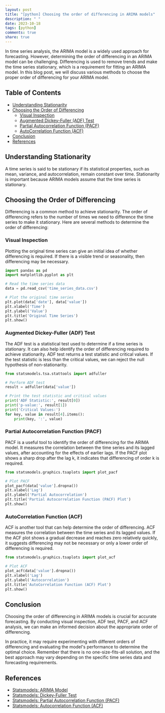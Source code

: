 ```yaml
---
layout: post
title: "[python] Choosing the order of differencing in ARIMA models"
description: " "
date: 2023-10-18
tags: [python]
comments: true
share: true
---
```


In time series analysis, the ARIMA model is a widely used approach for forecasting. However, determining the order of differencing in an ARIMA model can be challenging. Differencing is used to remove trends and make the time series stationary, which is a requirement for fitting an ARIMA model. In this blog post, we will discuss various methods to choose the proper order of differencing for your ARIMA model.

## Table of Contents
- [Understanding Stationarity](#understanding-stationarity)
- [Choosing the Order of Differencing](#choosing-the-order-of-differencing)
  - [Visual Inspection](#visual-inspection)
  - [Augmented Dickey-Fuller (ADF) Test](#augmented-dickey-fuller-adf-test)
  - [Partial Autocorrelation Function (PACF)](#partial-autocorrelation-function-pacf)
  - [AutoCorrelation Function (ACF)](#autocorrelation-function-acf)
- [Conclusion](#conclusion)
- [References](#references)

## Understanding Stationarity

A time series is said to be stationary if its statistical properties, such as mean, variance, and autocorrelation, remain constant over time. Stationarity is important because ARIMA models assume that the time series is stationary.

## Choosing the Order of Differencing

Differencing is a common method to achieve stationarity. The order of differencing refers to the number of times we need to difference the time series to make it stationary. Here are several methods to determine the order of differencing:

### Visual Inspection

Plotting the original time series can give an initial idea of whether differencing is required. If there is a visible trend or seasonality, then differencing may be necessary.

```python
import pandas as pd
import matplotlib.pyplot as plt

# Read the time series data
data = pd.read_csv('time_series_data.csv')

# Plot the original time series
plt.plot(data['date'], data['value'])
plt.xlabel('Time')
plt.ylabel('Value')
plt.title('Original Time Series')
plt.show()
```

### Augmented Dickey-Fuller (ADF) Test

The ADF test is a statistical test used to determine if a time series is stationary. It can also help identify the order of differencing required to achieve stationarity. ADF test returns a test statistic and critical values. If the test statistic is less than the critical values, we can reject the null hypothesis of non-stationarity.

```python
from statsmodels.tsa.stattools import adfuller

# Perform ADF test
result = adfuller(data['value'])

# Print the test statistic and critical values
print('ADF Statistic:', result[0])
print('p-value:', result[1])
print('Critical Values:')
for key, value in result[4].items():
    print(key, ':', value)
```

### Partial Autocorrelation Function (PACF)

PACF is a useful tool to identify the order of differencing for the ARIMA model. It measures the correlation between the time series and its lagged values, after accounting for the effects of earlier lags. If the PACF plot shows a sharp drop after the lag k, it indicates that differencing of order k is required.

```python
from statsmodels.graphics.tsaplots import plot_pacf

# Plot PACF
plot_pacf(data['value'].dropna())
plt.xlabel('Lag')
plt.ylabel('Partial Autocorrelation')
plt.title('Partial Autocorrelation Function (PACF) Plot')
plt.show()
```

### AutoCorrelation Function (ACF)

ACF is another tool that can help determine the order of differencing. ACF measures the correlation between the time series and its lagged values. If the ACF plot shows a gradual decrease and reaches zero relatively quickly, it suggests differencing may not be necessary or only a lower order of differencing is required.

```python
from statsmodels.graphics.tsaplots import plot_acf

# Plot ACF
plot_acf(data['value'].dropna())
plt.xlabel('Lag')
plt.ylabel('Autocorrelation')
plt.title('AutoCorrelation Function (ACF) Plot')
plt.show()
```

## Conclusion

Choosing the order of differencing in ARIMA models is crucial for accurate forecasting. By conducting visual inspection, ADF test, PACF, and ACF analysis, we can make an informed decision about the appropriate order of differencing.

In practice, it may require experimenting with different orders of differencing and evaluating the model's performance to determine the optimal choice. Remember that there is no one-size-fits-all solution, and the best approach may vary depending on the specific time series data and forecasting requirements.

## References
- [Statsmodels: ARIMA Model](https://www.statsmodels.org/stable/generated/statsmodels.tsa.arima.model.ARIMA.html)
- [Statsmodels: Dickey-Fuller Test](https://www.statsmodels.org/stable/generated/statsmodels.tsa.stattools.adfuller.html)
- [Statsmodels: Partial Autocorrelation Function (PACF)](https://www.statsmodels.org/stable/generated/statsmodels.graphics.tsaplots.plot_pacf.html)
- [Statsmodels: Autocorrelation Function (ACF)](https://www.statsmodels.org/stable/generated/statsmodels.graphics.tsaplots.plot_acf.html)